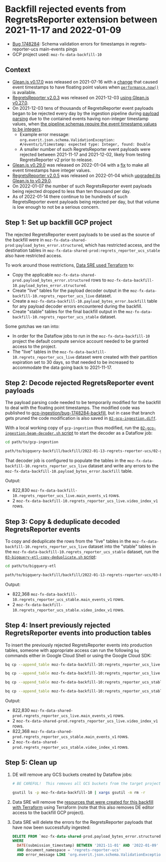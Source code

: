 # Backfill rejected events from RegretsReporter extension between 2021-11-17 and 2022-01-09

  - [Bug 1748284](https://bugzilla.mozilla.org/show_bug.cgi?id=1748284): Schema validation errors for timestamps in regrets-reporter-ucs main-events pings
  - GCP project used:  `moz-fx-data-backfill-10`


## Context

  - [Glean.js v0.17.0](https://github.com/mozilla/glean.js/releases/tag/v0.17.0) was released on 2021-07-16 with a [change](https://github.com/mozilla/glean.js/commit/3ea07fc885a83f825d553040c91f12eb2fd63837#diff-952bad66acb1e3eeaf5fb239a29962bf4d4b7abe8e3343dd4245dbd6d818c04cR174) that caused event timestamps to have floating point values when [`performance.now()`](https://developer.mozilla.org/en-US/docs/Web/API/Performance/now) is available.
  - [RegretsReporter v2.0.3](https://github.com/mozilla-extensions/regrets-reporter/releases/tag/v2.0.3) was released on 2021-12-03 [using Glean.js v0.27.0](https://github.com/mozilla-extensions/regrets-reporter/blob/v2.0.3/package.json#L33).
  - On 2021-12-03 tens of thousands of RegretsReporter event payloads began to be rejected every day by the ingestion pipeline during [payload parsing](https://github.com/mozilla/gcp-ingestion/blob/e6783df9140fcfcb8c9bf805860f9d3796398dc6/ingestion-beam/src/main/java/com/mozilla/telemetry/decoder/ParsePayload.java#L164) due to the contained events having non-integer timestamp values, when [the pipeline schemas require the event timestamp values to be integers](https://github.com/mozilla-services/mozilla-pipeline-schemas/blob/ef1f203513ef03fc22b9ca5a2ac0f93093078967/schemas/regrets-reporter-ucs/main-events/main-events.1.schema.json#L117).
    - Example error message: `org.everit.json.schema.ValidationException: #/events/1/timestamp: expected type: Integer, found: Double`
    - A smaller number of such RegretsReporter event payloads were rejected between 2021-11-17 and 2021-12-02, likely from testing RegretsReporter v2 prior to release.
  - [Glean.js v0.29.0](https://github.com/mozilla/glean.js/releases/tag/v0.29.0) was released on 2022-01-04 with a [fix](https://github.com/mozilla/glean.js/commit/d9a005f1902b08c38187c190181490c477ad5ff4#diff-952bad66acb1e3eeaf5fb239a29962bf4d4b7abe8e3343dd4245dbd6d818c04cR191) to make all event timestamps have integer values.
  - [RegretsReporter v2.0.5](https://github.com/mozilla-extensions/regrets-reporter/releases/tag/v2.0.5) was released on 2022-01-04 which [upgraded its Glean.js to v0.29.0](https://github.com/mozilla-extensions/regrets-reporter/compare/v2.0.4...v2.0.5#diff-7ae45ad102eab3b6d7e7896acd08c427a9b25b346470d7bc6507b6481575d519R33).
  - On 2022-01-07 the number of such RegretsReporter event payloads being rejected dropped to less than ten thousand per day.
  - As of 2022-01-14 there continue to be hundreds of such RegretsReporter event payloads being rejected per day, but that volume is low enough to not be a serious concern.


## Step 1:  Set up backfill GCP project

The rejected RegretsReporter event payloads to be used as the source of the backfill were in `moz-fx-data-shared-prod:payload_bytes_error.structured`, which has restricted access, and the destination tables in `moz-fx-data-shared-prod:regrets_reporter_ucs_stable` also have restricted access.

To work around those restrictions, [Data SRE used Terraform](https://github.com/mozilla-services/cloudops-infra/pull/3694) to:
  - Copy the applicable `moz-fx-data-shared-prod.payload_bytes_error.structured` rows to `moz-fx-data-backfill-10.payload_bytes_error.structured`.
  - Create "live" tables for the payload decoder output in the `moz-fx-data-backfill-10.regrets_reporter_ucs_live` dataset.
  - Create a `moz-fx-data-backfill-10.payload_bytes_error.backfill` table for any payload decoder errors encountered during the backfill.
  - Create "stable" tables for the final backfill output in the `moz-fx-data-backfill-10.regrets_reporter_ucs_stable` dataset.

Some gotchas we ran into:
  - In order for the Dataflow jobs to run in the `moz-fx-data-backfill-10` project the default compute service account needed to be granted access to the project.
  - The "live" tables in the `moz-fx-data-backfill-10.regrets_reporter_ucs_live` dataset were created with their partition expiration set to 30 days, so that needed to be increased to accommodate the data going back to 2021-11-17.


## Step 2:  Decode rejected RegretsReporter event payloads

The payload parsing code needed to be temporarily modified for the backfill to deal with the floating point timestamps.
The modified code was published to [gcp-ingestion/bug-1748284-backfill](https://github.com/mozilla/gcp-ingestion/compare/c67c21a7f919b86fb1b764909f3d96380fb68745...bug-1748284-backfill), but in case that branch gets pruned the code modification is also saved in [`02-gcp-ingestion.diff`](02-gcp-ingestion.diff).

With a local working copy of `gcp-ingestion` thus modified, run the [`02-gcp-ingestion-beam-decoder.sh` script](02-gcp-ingestion-beam-decoder.sh) to start the decoder as a Dataflow job:

```bash
cd path/to/gcp-ingestion

path/to/bigquery-backfill/backfill/2022-01-13-regrets-reporter-ucs/02-gcp-ingestion-beam-decoder.sh
```

That decoder job is configured to populate the tables in the `moz-fx-data-backfill-10.regrets_reporter_ucs_live` dataset and write any errors to the `moz-fx-data-backfill-10.payload_bytes_error.backfill` table.

Output:
  - 822,830 `moz-fx-data-backfill-10.regrets_reporter_ucs_live.main_events_v1` rows.
  - 2 `moz-fx-data-backfill-10.regrets_reporter_ucs_live.video_index_v1` rows.


## Step 3:  Copy & deduplicate decoded RegretsReporter events

To copy and deduplicate the rows from the "live" tables in the `moz-fx-data-backfill-10.regrets_reporter_ucs_live` dataset into the "stable" tables in the `moz-fx-data-backfill-10.regrets_reporter_ucs_stable` dataset, run the [`03-bigquery-etl-copy-deduplicate.sh` script](03-bigquery-etl-copy-deduplicate.sh):

```bash
cd path/to/bigquery-etl

path/to/bigquery-backfill/backfill/2022-01-13-regrets-reporter-ucs/03-bigquery-etl-copy-deduplicate.sh
```

Output:
  - 822,368 `moz-fx-data-backfill-10.regrets_reporter_ucs_stable.main_events_v1` rows.
  - 2 `moz-fx-data-backfill-10.regrets_reporter_ucs_stable.video_index_v1` rows.


## Step 4:  Insert previously rejected RegretsReporter events into production tables

To insert the previously rejected RegretsReporter events into production tables, someone with appropriate access can run the following `bq` commands either in Google Cloud Shell or using the Google Cloud SDK:

```bash
bq cp --append_table moz-fx-data-backfill-10:regrets_reporter_ucs_live.main_events_v1 moz-fx-data-shared-prod:regrets_reporter_ucs_live.main_events_v1

bq cp --append_table moz-fx-data-backfill-10:regrets_reporter_ucs_live.video_index_v1 moz-fx-data-shared-prod:regrets_reporter_ucs_live.video_index_v1

bq cp --append_table moz-fx-data-backfill-10:regrets_reporter_ucs_stable.main_events_v1 moz-fx-data-shared-prod:regrets_reporter_ucs_stable.main_events_v1

bq cp --append_table moz-fx-data-backfill-10:regrets_reporter_ucs_stable.video_index_v1 moz-fx-data-shared-prod:regrets_reporter_ucs_stable.video_index_v1
```

Output:
  - 822,830 `moz-fx-data-shared-prod.regrets_reporter_ucs_live.main_events_v1` rows.
  - 2 `moz-fx-data-shared-prod.regrets_reporter_ucs_live.video_index_v1` rows.
  - 822,368 `moz-fx-data-shared-prod.regrets_reporter_ucs_stable.main_events_v1` rows.
  - 2 `moz-fx-data-shared-prod.regrets_reporter_ucs_stable.video_index_v1` rows.


## Step 5:  Clean up

1.  DE will remove any GCS buckets created by Dataflow jobs:

    ```bash
    # BE CAREFUL!  This removes all GCS buckets from the target project.  It cannot be undone.

    gsutil ls -p moz-fx-data-backfill-10 | xargs gsutil -m rm -r
    ```

2.  Data SRE will remove the [resources that were created for this backfill with Terraform](https://github.com/mozilla-services/cloudops-infra/pull/3694) using Terraform (note that this also removes DE editor access to the backfill GCP project).

3.  Data SRE will delete the errors for the RegretsReporter payloads that have now been successfully ingested:

    ```sql
    DELETE FROM `moz-fx-data-shared-prod.payload_bytes_error.structured`
    WHERE
      DATE(submission_timestamp) BETWEEN '2021-11-01' AND '2022-01-09'
      AND document_namespace = 'regrets-reporter-ucs'
      AND error_message LIKE 'org.everit.json.schema.ValidationException%Double'
    ```
